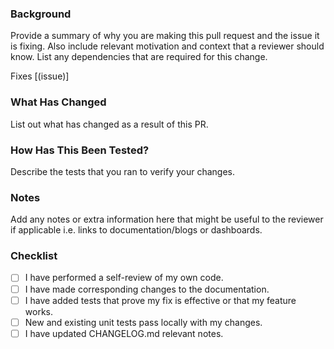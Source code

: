 <!-- markdownlint-disable MD041 -->

### Background

Provide a summary of why you are making this pull request and the issue it is fixing. Also include relevant motivation and context that a reviewer should know. List any dependencies that are required for this change.

Fixes [(issue)]

### What Has Changed

List out what has changed as a result of this PR.

### How Has This Been Tested?

Describe the tests that you ran to verify your changes.

### Notes

Add any notes or extra information here that might be useful to the reviewer if applicable i.e. links to documentation/blogs or dashboards.

### Checklist

- [ ] I have performed a self-review of my own code.
- [ ] I have made corresponding changes to the documentation.
- [ ] I have added tests that prove my fix is effective or that my feature works.
- [ ] New and existing unit tests pass locally with my changes.
- [ ] I have updated CHANGELOG.md relevant notes.
